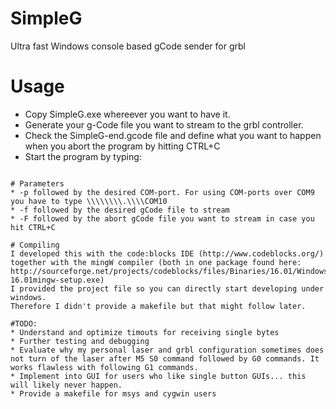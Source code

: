 # SimpleG
Ultra fast Windows console based gCode sender for grbl

# Usage
* Copy SimpleG.exe whereever you want to have it.
* Generate your g-Code file you want to stream to the grbl controller.
* Check the SimpleG-end.gcode file and define what you want to happen when you abort the program by hitting CTRL+C
* Start the program by typing: 
```SimpleG.exe -f test.gcode -F SimpleG-end.gcode -p com6

# Parameters
* -p followed by the desired COM-port. For using COM-ports over COM9 you have to type \\\\\\\\.\\\\COM10
* -f followed by the desired gCode file to stream
* -F followed by the abort gCode file you want to stream in case you hit CTRL+C

# Compiling
I developed this with the code:blocks IDE (http://www.codeblocks.org/) together with the mingW compiler (both in one package found here: http://sourceforge.net/projects/codeblocks/files/Binaries/16.01/Windows/codeblocks-16.01mingw-setup.exe)
I provided the project file so you can directly start developing under windows.
Therefore I didn't provide a makefile but that might follow later.

#TODO:
* Understand and optimize timouts for receiving single bytes
* Further testing and debugging
* Evaluate why my personal laser and grbl configuration sometimes does not turn of the laser after M5 S0 command followed by G0 commands. It works flawless with following G1 commands.
* Implement into GUI for users who like single button GUIs... this will likely never happen.
* Provide a makefile for msys and cygwin users